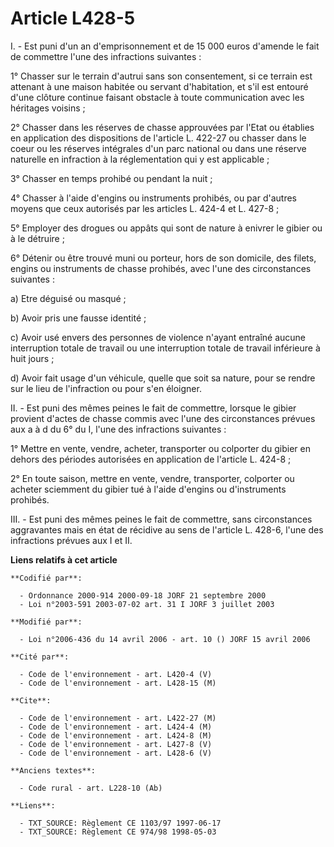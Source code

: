 # Article L428-5

I. - Est puni d'un an d'emprisonnement et de 15 000 euros d'amende le fait de commettre l'une des infractions suivantes :

1° Chasser sur le terrain d'autrui sans son consentement, si ce terrain est attenant à une maison habitée ou servant
d'habitation, et s'il est entouré d'une clôture continue faisant obstacle à toute communication avec les héritages voisins ;

2° Chasser dans les réserves de chasse approuvées par l'Etat ou établies en application des dispositions de l'article L.
422-27 ou chasser dans le coeur ou les réserves intégrales d'un parc national ou dans une réserve naturelle en infraction à
la réglementation qui y est applicable ;

3° Chasser en temps prohibé ou pendant la nuit ;

4° Chasser à l'aide d'engins ou instruments prohibés, ou par d'autres moyens que ceux autorisés par les articles L. 424-4 et
L. 427-8 ;

5° Employer des drogues ou appâts qui sont de nature à enivrer le gibier ou à le détruire ;

6° Détenir ou être trouvé muni ou porteur, hors de son domicile, des filets, engins ou instruments de chasse prohibés, avec
l'une des circonstances suivantes :

a) Etre déguisé ou masqué ;

b) Avoir pris une fausse identité ;

c) Avoir usé envers des personnes de violence n'ayant entraîné aucune interruption totale de travail ou une interruption
totale de travail inférieure à huit jours ;

d) Avoir fait usage d'un véhicule, quelle que soit sa nature, pour se rendre sur le lieu de l'infraction ou pour s'en
éloigner.

II. - Est puni des mêmes peines le fait de commettre, lorsque le gibier provient d'actes de chasse commis avec l'une des
circonstances prévues aux a à d du 6° du I, l'une des infractions suivantes :

1° Mettre en vente, vendre, acheter, transporter ou colporter du gibier en dehors des périodes autorisées en application de
l'article L. 424-8 ;

2° En toute saison, mettre en vente, vendre, transporter, colporter ou acheter sciemment du gibier tué à l'aide d'engins ou
d'instruments prohibés.

III. - Est puni des mêmes peines le fait de commettre, sans circonstances aggravantes mais en état de récidive au sens de
l'article L. 428-6, l'une des infractions prévues aux I et II.

**Liens relatifs à cet article**

	**Codifié par**:

	  - Ordonnance 2000-914 2000-09-18 JORF 21 septembre 2000
	  - Loi n°2003-591 2003-07-02 art. 31 I JORF 3 juillet 2003

	**Modifié par**:

	  - Loi n°2006-436 du 14 avril 2006 - art. 10 () JORF 15 avril 2006

	**Cité par**:

	  - Code de l'environnement - art. L420-4 (V)
	  - Code de l'environnement - art. L428-15 (M)

	**Cite**:

	  - Code de l'environnement - art. L422-27 (M)
	  - Code de l'environnement - art. L424-4 (M)
	  - Code de l'environnement - art. L424-8 (M)
	  - Code de l'environnement - art. L427-8 (V)
	  - Code de l'environnement - art. L428-6 (V)

	**Anciens textes**:

	  - Code rural - art. L228-10 (Ab)

	**Liens**:

	  - TXT_SOURCE: Règlement CE 1103/97 1997-06-17
	  - TXT_SOURCE: Règlement CE 974/98 1998-05-03

